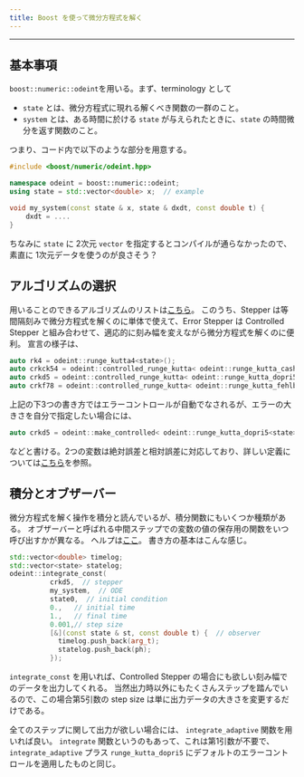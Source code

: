 ```yaml
---
title: Boost を使って微分方程式を解く
---
```


-------------------------------------------------------------------------------

## 基本事項 ##

`boost::numeric::odeint`を用いる。まず、terminology として

* `state` とは、微分方程式に現れる解くべき関数の一群のこと。
* `system` とは、ある時間に於ける `state` が与えられたときに、`state` の時間微分を返す関数のこと。

つまり、コード内で以下のような部分を用意する。

``` c++
#include <boost/numeric/odeint.hpp>

namespace odeint = boost::numeric::odeint;
using state = std::vector<double> x;  // example

void my_system(const state & x, state & dxdt, const double t) {
    dxdt = ....
}
```

ちなみに `state` に 2次元 `vector` を指定するとコンパイルが通らなかったので、素直に 1次元データを使うのが良さそう？

## アルゴリズムの選択 ##

用いることのできるアルゴリズムのリストは[こちら][1]。
このうち、Stepper は等間隔刻みで微分方程式を解くのに単体で使えて、Error Stepper は Controlled Stepper と組み合わせて、適応的に刻み幅を変えながら微分方程式を解くのに便利。
宣言の様子は、

``` c++
auto rk4 = odeint::runge_kutta4<state>();
auto crkck54 = odeint::controlled_runge_kutta< odeint::runge_kutta_cash_karp54<state> >();
auto crkd5 = odeint::controlled_runge_kutta< odeint::runge_kutta_dopri5<state> >();
auto crkf78 = odeint::controlled_runge_kutta< odeint::runge_kutta_fehlberg78<state> >();
```

上記の下3つの書き方ではエラーコントロールが自動でなされるが、エラーの大きさを自分で指定したい場合には、

``` c++
auto crkd5 = odeint::make_controlled< odeint::runge_kutta_dopri5<state> >(1.e-8, 1.e-4);
```

などと書ける。2つの変数は絶対誤差と相対誤差に対応しており、詳しい定義については[こちら][2]を参照。

## 積分とオブザーバー ##

微分方程式を解く操作を積分と読んでいるが、積分関数にもいくつか種類がある。
オブザーバーと呼ばれる中間ステップでの変数の値の保存用の関数をいつ呼び出すかが異なる。
ヘルプは[ここ][3]。
書き方の基本はこんな感じ。

``` c++
std::vector<double> timelog;
std::vector<state> statelog;
odeint::integrate_const(
	      crkd5,  // stepper
		  my_system,  // ODE
		  state0,  // initial condition
		  0.,   // initial time
		  1.,   // final time
		  0.001,// step size
		  [&](const state & st, const double t) {  // observer
		    timelog.push_back(arg_t);
		    statelog.push_back(ph);
		  });
```

`integrate_const` を用いれば、Controlled Stepper の場合にも欲しい刻み幅でのデータを出力してくれる。
当然出力時以外にもたくさんステップを踏んでいるので、この場合第5引数の step size は単に出力データの大きさを変更するだけである。

全てのステップに関して出力が欲しい場合には、 `integrate_adaptive` 関数を用いれば良い。
`integrate` 関数というのもあって、これは第1引数が不要で、`integrate_adaptive` プラス `runge_kutta_dopri5` にデフォルトのエラーコントロールを適用したものと同じ。

[1]:https://www.boost.org/doc/libs/1_57_0/libs/numeric/odeint/doc/html/boost_numeric_odeint/getting_started/overview.html
[2]:https://www.boost.org/doc/libs/1_67_0/libs/numeric/odeint/doc/html/boost_numeric_odeint/tutorial/harmonic_oscillator.html
[3]:https://www.boost.org/doc/libs/1_66_0/libs/numeric/odeint/doc/html/boost_numeric_odeint/odeint_in_detail/integrate_functions.html
